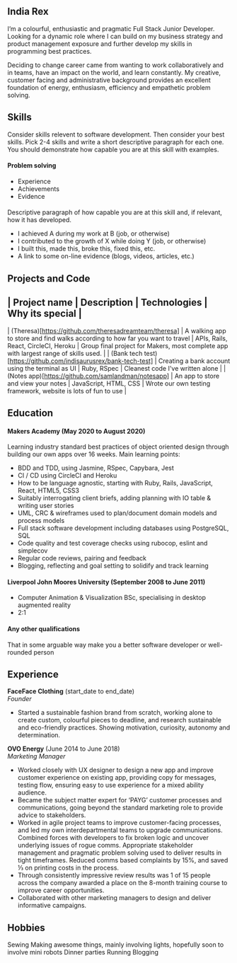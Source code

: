 ## India Rex

I’m a colourful, enthusiastic and pragmatic Full Stack Junior Developer. Looking for a dynamic role where I can build on my business strategy and product management exposure and further develop my skills in programming best practices. 

Deciding to change career came from wanting to work collaboratively and in teams, have an impact on the world, and learn constantly. My creative, customer facing and administrative background provides an excellent foundation of energy, enthusiasm, efficiency and empathetic problem solving. 

## Skills

Consider skills relevent to software development. Then consider your best skills. Pick 2-4 skills and write a short descriptive paragraph for each one. You should demonstrate how capable you are at this skill with examples.

#### Problem solving
- Experience
- Achievements
- Evidence

#### 

Descriptive paragraph of how capable you are at this skill and, if relevant, how it has developed.

- I achieved A during my work at B (job, or otherwise)
- I contributed to the growth of X while doing Y (job, or otherwise)
- I built this, made this, broke this, fixed this, etc.
- A link to some on-line evidence (blogs, videos, articles, etc.)

## Projects and Code
| Project name | Description | Technologies | Why its special |
---------------------------------------------------------------
| (Theresa)[https://github.com/theresadreamteam/theresa] | A walking app to store and find walks according to how far you want to travel | APIs, Rails, React, CircleCI, Heroku | Group final project for Makers, most complete app with largest range of skills used. |
| (Bank tech test)[https://github.com/indisaurusrex/bank-tech-test] | Creating a bank account using the terminal as UI | Ruby, RSpec | Cleanest code I've written alone |
| (Notes app)[https://github.com/samlandman/notesapp] | An app to store and view your notes | JavaScript, HTML, CSS | Wrote our own testing framework, website is lots of fun to use |


## Education

#### Makers Academy (May 2020 to August 2020)

Learning industry standard best practices of object oriented design through building our own apps over 16 weeks. Main learning points: 
- BDD and TDD, using Jasmine, RSpec, Capybara, Jest
- CI / CD using CircleCI and Heroku
- How to be language agnostic, starting with Ruby, Rails, JavaScript, React, HTML5, CSS3
- Suitably interrogating client briefs, adding planning with IO table & writing user stories
- UML, CRC & wireframes used to plan/document domain models and process models
- Full stack software development including databases using PostgreSQL, SQL
- Code quality and test coverage checks using rubocop, eslint and simplecov
- Regular code reviews, pairing and feedback
- Blogging, reflecting and goal setting to solidify and track learning


#### Liverpool John Moores University (September 2008 to June 2011)

- Computer Animation & Visualization BSc, specialising in desktop augmented reality
- 2:1 

#### Any other qualifications

That in some arguable way make you a better software developer or well-rounded person

## Experience

**FaceFace Clothing** (start_date to end_date)    
*Founder*  
- Started a sustainable fashion brand from scratch, working alone to create custom, colourful pieces to deadline, and research sustainable and eco-friendly practices. Showing motivation, curiosity, autonomy and determination.


**OVO Energy** (June 2014 to June 2018)   
*Marketing Manager*  
- Worked closely with UX designer to design a new app and improve customer experience on existing app, providing copy for messages, testing flow, ensuring easy to use experience for a mixed ability audience.
- Became the subject matter expert for ‘PAYG’ customer processes and communications, going beyond the standard marketing role to provide advice to stakeholders. 
- Worked in agile project teams to improve customer-facing processes, and led my own interdepartmental teams to upgrade communications. Combined forces with developers to fix broken logic and uncover underlying issues of rogue comms. Appropriate stakeholder management and pragmatic problem solving used to deliver results in tight timeframes. Reduced comms based complaints by 15%, and saved ⅓ on printing costs in the process. 
- Through consistently impressive review results was 1 of 15 people across the company awarded a place on the 8-month training course to improve career opportunities. 
- Collaborated with other marketing managers to design and deliver informative campaigns.

## Hobbies

Sewing
Making awesome things, mainly involving lights, hopefully soon to involve mini robots
Dinner parties
Running
Blogging
